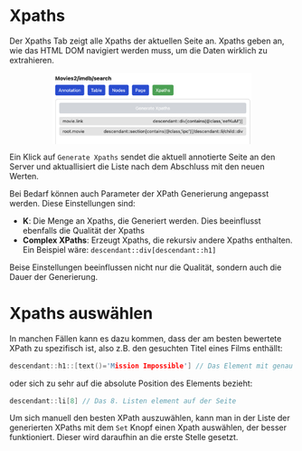 # Xpaths

Der Xpaths Tab zeigt alle Xpaths der aktuellen Seite an. Xpaths geben an, wie
das HTML DOM navigiert werden muss, um die Daten wirklich zu extrahieren.

<img style="width: 70%; display: block; margin: 0 auto;" src="chapter_xpaths_1.png"/>

Ein Klick auf `Generate Xpaths` sendet die aktuell annotierte Seite an den
Server und aktuallisiert die Liste nach dem Abschluss mit den neuen Werten.

Bei Bedarf können auch Parameter der XPath Generierung angepasst werden. Diese
Einstellungen sind:

- **K**: Die Menge an Xpaths, die Generiert werden. Dies beeinflusst ebenfalls
  die Qualität der Xpaths
- **Complex XPaths**: Erzeugt Xpaths, die rekursiv andere Xpaths enthalten. Ein
Beispiel wäre: `descendant::div[descendant::h1]`

Beise Einstellungen beeinflussen nicht nur die Qualität, sondern auch die Dauer
der Generierung.

# Xpaths auswählen

In manchen Fällen kann es dazu kommen, dass der am besten bewertete XPath zu
spezifisch ist, also z.B. den gesuchten Titel eines Films enthällt:

```c
descendant::h1::[text()='Mission Impossible'] // Das Element mit genau diesem Text
```

oder sich zu sehr auf die absolute Position des Elements bezieht:

```c
descendant::li[8] // Das 8. Listen element auf der Seite
```

Um sich manuell den besten XPath auszuwählen, kann man in der Liste der
generierten XPaths mit dem `Set` Knopf einen Xpath auswählen, der besser
funktioniert. Dieser wird daraufhin an die erste Stelle gesetzt.
